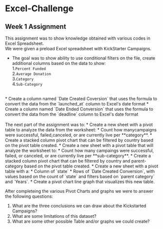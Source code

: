 # Excel-Challenge
## Week 1 Assignment

This assignment was to show knowledge obtained with various codes in Excel Spreadsheet.
<br>
We were given a preload Excel spreadsheet with KickStarter Campaigns. <br>
* The goal was to show ability to use conditional filters on the file, create additional columns based on the data to show: <br>
    1.`Percent Funded` <br>
    2.`Average Donation` <br>
    3.`Category` <br>
    4.`Sub-Category`
<br>
* Create a column named `Date Created Coversion` that uses the formula to convert the data from the `launched_at` column to Excel's date format
* Create a column named `Date Ended Conversion` that uses the formula to convert the data from the `deadline` column to Excel's date format
<br>
<br>
The next part of the assignment was to:
* Create a new sheet with a pivot table to analyze the data from the worksheet:
    * Count how manycampaigns were successful, failed,canceled, or are currently live per **category**.
    * Create a stacked column pivot chart that can be filtered by country based on the pivot table created.
* Create a new sheet with a pivot table that will analyze the worksheet to:
    * Count how many campaings were successful, failed, or canceled, or are currently live per **sub-category**.
    * Create a stacked column pivot chart that can be filtered by country and parent-category based on the pivot table created. 
* Create a new sheet with a pivot table with a:
    * Column of `state`
    * Rows of `Date Created Conversion`, with values based on the count of `state` and filters based on `parent category` and `Years`.
    * Create a pivot chart line graph that visualizes this new table.
    
After completeing the various Pivot Charts and graphs we were to answer the following questions:<br>
   1. What are the three conclusions we can draw about the Kickstarted Campaigns?<br>
   2. What are some limitations of this dataset?<br>
   3. What are some other possible Table and/or graphs we could create?<br>



